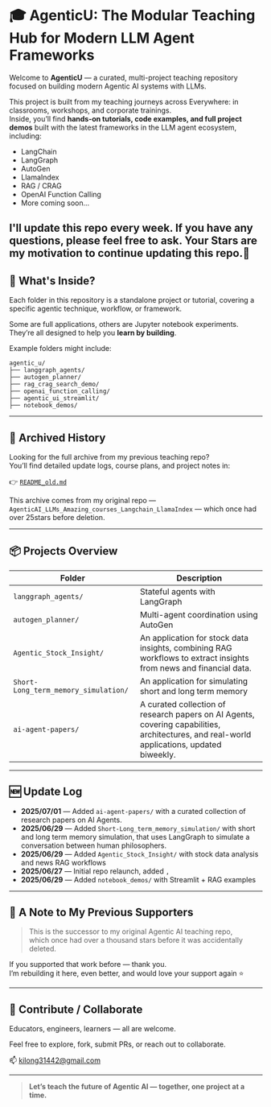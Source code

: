 # 🎓 AgenticU: The Modular Teaching Hub for Modern LLM Agent Frameworks

Welcome to **AgenticU** — a curated, multi-project teaching repository focused on building modern Agentic AI systems with LLMs.

This project is built from my teaching journeys across Everywhere: in classrooms, workshops, and corporate trainings.  
Inside, you’ll find **hands-on tutorials, code examples, and full project demos** built with the latest frameworks in the LLM agent ecosystem, including:

- LangChain
- LangGraph
- AutoGen
- LlamaIndex
- RAG / CRAG
- OpenAI Function Calling
- More coming soon...

I'll update this repo every week. If you have any questions, please feel free to ask. Your Stars are my motivation to continue updating this repo.🤩 
---

## 🧩 What's Inside?

Each folder in this repository is a standalone project or tutorial, covering a specific agentic technique, workflow, or framework.

Some are full applications, others are Jupyter notebook experiments.  
They’re all designed to help you **learn by building**.

Example folders might include:

```
agentic_u/
├── langgraph_agents/
├── autogen_planner/
├── rag_crag_search_demo/
├── openai_function_calling/
├── agentic_ui_streamlit/
├── notebook_demos/
```

---

## 📜 Archived History

Looking for the full archive from my previous teaching repo?  
You’ll find detailed update logs, course plans, and project notes in:

👉 [`README_old.md`](.Old_README.md)

This archive comes from my original repo —  
`AgenticAI_LLMs_Amazing_courses_Langchain_LlamaIndex` — which once had over 25stars before deletion.

---

## 📦 Projects Overview   
| Folder | Description |
|--------|-------------|
| `langgraph_agents/` | Stateful agents with LangGraph |
| `autogen_planner/` | Multi-agent coordination using AutoGen |
| `Agentic_Stock_Insight/` | An application for stock data insights, combining RAG workflows to extract insights from news and financial data. |
| `Short-Long_term_memory_simulation/` | An application for simulating short and long term memory |
| `ai-agent-papers/` | A curated collection of research papers on AI Agents, covering capabilities, architectures, and real-world applications, updated biweekly. |

<!-- Keep join -->

---

## 🆕 Update Log     

- **2025/07/01** — Added `ai-agent-papers/` with a curated collection of research papers on AI Agents.
- **2025/06/29** — Added `Short-Long_term_memory_simulation/` with short and long term memory simulation, that uses LangGraph to simulate a conversation between human philosophers.     
- **2025/06/29** — Added `Agentic_Stock_Insight/` with stock data analysis and news RAG workflows      
- **2025/06/27** — Initial repo relaunch, added ``, ``
- **2025/06/29** — Added `notebook_demos/` with Streamlit + RAG examples


---

## 🙌 A Note to My Previous Supporters

> This is the successor to my original Agentic AI teaching repo,  
> which once had over a thousand stars before it was accidentally deleted.

If you supported that work before — thank you.  
I’m rebuilding it here, even better, and would love your support again ⭐

---

## 🤝 Contribute / Collaborate

Educators, engineers, learners — all are welcome.

Feel free to explore, fork, submit PRs, or reach out to collaborate.

📫 kilong31442@gmail.com

---

> **Let’s teach the future of Agentic AI — together, one project at a time.**
